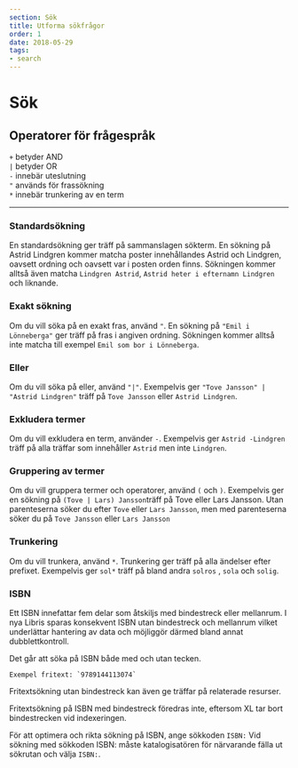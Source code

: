 ```yaml
---
section: Sök
title: Utforma sökfrågor
order: 1
date: 2018-05-29
tags:
- search
---
```


# Sök

## Operatorer för frågespråk

   `+` betyder AND  
   `|` betyder OR  
   `-` innebär uteslutning  
   `"` används för frassökning  
   `*` innebär trunkering av en term  

---

### Standardsökning

En standardsökning ger träff på sammanslagen sökterm. En sökning på Astrid Lindgren kommer matcha poster innehållandes Astrid och Lindgren, oavsett ordning och oavsett var i posten orden finns. Sökningen kommer alltså även matcha `Lindgren Astrid`, `Astrid heter i efternamn Lindgren` och liknande.

### Exakt sökning

Om du vill söka på en exakt fras, använd `"`. En sökning på `"Emil i Lönneberga"` ger träff på fras i angiven ordning. Sökningen kommer alltså inte matcha till exempel `Emil som bor i Lönneberga`.

### Eller

Om du vill söka på eller, använd `"|"`. Exempelvis ger `"Tove Jansson" | "Astrid Lindgren"` träff på `Tove Jansson` eller `Astrid Lindgren`.

### Exkludera termer

Om du vill exkludera en term, använder `-`. Exempelvis ger `Astrid -Lindgren` träff på alla träffar som innehåller `Astrid` men inte `Lindgren`.

### Gruppering av termer 

Om du vill gruppera termer och operatorer, använd `(` och `)`. Exempelvis ger en sökning på `(Tove | Lars) Jansson`träff på Tove eller Lars Jansson. Utan parenteserna söker du efter `Tove` eller `Lars Jansson`, men med parenteserna söker du på `Tove Jansson` eller `Lars Jansson`

### Trunkering

Om du vill trunkera, använd `*`. Trunkering ger träff på alla ändelser efter prefixet. Exempelvis ger `sol*` träff på bland andra `solros` , `sola` och `solig`.

### ISBN

Ett ISBN innefattar fem delar som åtskiljs med bindestreck eller mellanrum. I nya Libris sparas konsekvent ISBN utan bindestreck och mellanrum vilket underlättar hantering av data och möjliggör därmed bland annat dubblettkontroll.

Det går att söka på ISBN både med och utan tecken. 

    Exempel fritext: `9789144113074`

Fritextsökning utan bindestreck kan även ge träffar på relaterade resurser. 

Fritextsökning på ISBN med bindestreck föredras inte, eftersom XL tar bort bindestrecken vid indexeringen.

För att optimera och rikta sökning på ISBN, ange sökkoden `ISBN:` Vid sökning med sökkoden ISBN: måste katalogisatören för närvarande fälla ut sökrutan och välja `ISBN:`. 
